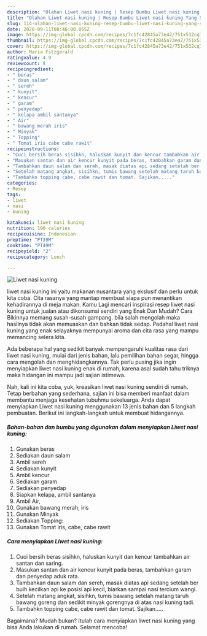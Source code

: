 ```yaml
---
description: "Olahan Liwet nasi kuning | Resep Bumbu Liwet nasi kuning Yang Sempurna"
title: "Olahan Liwet nasi kuning | Resep Bumbu Liwet nasi kuning Yang Sempurna"
slug: 114-olahan-liwet-nasi-kuning-resep-bumbu-liwet-nasi-kuning-yang-sempurna
date: 2020-09-11T08:46:00.055Z
image: https://img-global.cpcdn.com/recipes/7c1fc42845a73e42/751x532cq70/liwet-nasi-kuning-foto-resep-utama.jpg
thumbnail: https://img-global.cpcdn.com/recipes/7c1fc42845a73e42/751x532cq70/liwet-nasi-kuning-foto-resep-utama.jpg
cover: https://img-global.cpcdn.com/recipes/7c1fc42845a73e42/751x532cq70/liwet-nasi-kuning-foto-resep-utama.jpg
author: Maria Fitzgerald
ratingvalue: 4.9
reviewcount: 8
recipeingredient:
- " beras"
- " daun salam"
- " sereh"
- " kunyit"
- " kencur"
- " garam"
- " penyedap"
- " kelapa ambil santanya"
- " Air"
- " bawang merah iris"
- " Minyak"
- " Topping"
- " Tomat iris cabe cabe rawit"
recipeinstructions:
- "Cuci bersih beras sisihkn, haluskan kunyit dan kencur tambahkan air santan dan saring."
- "Masukan santan dan air kencur kunyit pada beras, tambahkan garam dan penyedap aduk rata."
- "Tambahkan daun salam dan sereh, masak diatas api sedang setelah ber buih kecilkan api ke posisi api kecil, biarkan sampai nasi tercium wangi."
- "Setelah matang angkat, sisihkn, tumis bawang setelah matang taruh bawang goreng dan sedikit minyak gorengnya di atas nasi kuning tadi."
- "Tambahkn topping cabe, cabe rawit dan tomat. Sajikan....."
categories:
- Resep
tags:
- liwet
- nasi
- kuning

katakunci: liwet nasi kuning 
nutrition: 190 calories
recipecuisine: Indonesian
preptime: "PT39M"
cooktime: "PT49M"
recipeyield: "2"
recipecategory: Lunch

---
```



![Liwet nasi kuning](https://img-global.cpcdn.com/recipes/7c1fc42845a73e42/751x532cq70/liwet-nasi-kuning-foto-resep-utama.jpg)


liwet nasi kuning ini yaitu makanan nusantara yang ekslusif dan perlu untuk kita coba. Cita rasanya yang mantap membuat siapa pun menantikan kehadirannya di meja makan.
Kamu Lagi mencari inspirasi resep liwet nasi kuning untuk jualan atau dikonsumsi sendiri yang Enak Dan Mudah? Cara Bikinnya memang susah-susah gampang. bila salah mengolah maka hasilnya tidak akan memuaskan dan bahkan tidak sedap. Padahal liwet nasi kuning yang enak selayaknya mempunyai aroma dan cita rasa yang mampu memancing selera kita.

Ada beberapa hal yang sedikit banyak mempengaruhi kualitas rasa dari liwet nasi kuning, mulai dari jenis bahan, lalu pemilihan bahan segar, hingga cara mengolah dan menghidangkannya. Tak perlu pusing jika ingin menyiapkan liwet nasi kuning enak di rumah, karena asal sudah tahu triknya maka hidangan ini mampu jadi sajian istimewa.




Nah, kali ini kita coba, yuk, kreasikan liwet nasi kuning sendiri di rumah. Tetap berbahan yang sederhana, sajian ini bisa memberi manfaat dalam membantu menjaga kesehatan tubuhmu sekeluarga. Anda dapat menyiapkan Liwet nasi kuning menggunakan 13 jenis bahan dan 5 langkah pembuatan. Berikut ini langkah-langkah untuk membuat hidangannya.

<!--inarticleads1-->

##### Bahan-bahan dan bumbu yang digunakan dalam menyiapkan Liwet nasi kuning:

1. Gunakan  beras
1. Sediakan  daun salam
1. Ambil  sereh
1. Sediakan  kunyit
1. Ambil  kencur
1. Sediakan  garam
1. Sediakan  penyedap
1. Siapkan  kelapa, ambil santanya
1. Ambil  Air,
1. Gunakan  bawang merah, iris
1. Gunakan  Minyak
1. Sediakan  Topping:
1. Gunakan  Tomat iris, cabe, cabe rawit




<!--inarticleads2-->

##### Cara menyiapkan Liwet nasi kuning:

1. Cuci bersih beras sisihkn, haluskan kunyit dan kencur tambahkan air santan dan saring.
1. Masukan santan dan air kencur kunyit pada beras, tambahkan garam dan penyedap aduk rata.
1. Tambahkan daun salam dan sereh, masak diatas api sedang setelah ber buih kecilkan api ke posisi api kecil, biarkan sampai nasi tercium wangi.
1. Setelah matang angkat, sisihkn, tumis bawang setelah matang taruh bawang goreng dan sedikit minyak gorengnya di atas nasi kuning tadi.
1. Tambahkn topping cabe, cabe rawit dan tomat. Sajikan.....




Bagaimana? Mudah bukan? Itulah cara menyiapkan liwet nasi kuning yang bisa Anda lakukan di rumah. Selamat mencoba!
